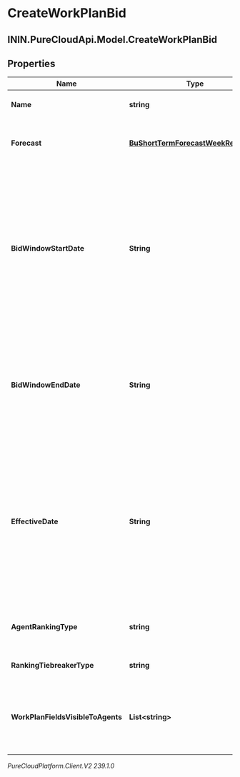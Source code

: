 # CreateWorkPlanBid

## ININ.PureCloudApi.Model.CreateWorkPlanBid

## Properties

|Name | Type | Description | Notes|
|------------ | ------------- | ------------- | -------------|
| **Name** | **string** | The name of the work plan bid | |
| **Forecast** | [**BuShortTermForecastWeekReference**](BuShortTermForecastWeekReference) | The selected forecast in this work plan bid | [optional] |
| **BidWindowStartDate** | **String** | The bid start date where agents start participate in work plan bidding in yyyy-MM-dd format. Dates are represented as an ISO-8601 string. For example: yyyy-MM-dd | |
| **BidWindowEndDate** | **String** | The bid end date in yyyy-MM-dd format. Dates are represented as an ISO-8601 string. For example: yyyy-MM-dd | |
| **EffectiveDate** | **String** | The date when agents will be assigned to the new work plan in yyyy-MM-dd format. Dates are represented as an ISO-8601 string. For example: yyyy-MM-dd | |
| **AgentRankingType** | **string** | The type of agent ranking selected for this bid | |
| **RankingTiebreakerType** | **string** | Ranking tiebreaker to be used | |
| **WorkPlanFieldsVisibleToAgents** | **List&lt;string&gt;** | The work plan fields visible to agents whenever work plan preferences are made | |



_PureCloudPlatform.Client.V2 239.1.0_
